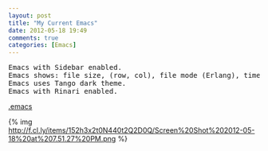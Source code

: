 ```yaml
---
layout: post
title: "My Current Emacs"
date: 2012-05-18 19:49
comments: true
categories: [Emacs]
---
```


<pre>
Emacs with Sidebar enabled.
Emacs shows: file size, (row, col), file mode (Erlang), time, CPU load, [Battery]
Emacs uses Tango dark theme.
Emacs with Rinari enabled.
</pre>

[.emacs](https://gist.github.com/2727854)

{% img http://f.cl.ly/items/152h3x2t0N440t2Q2D0Q/Screen%20Shot%202012-05-18%20at%207.51.27%20PM.png %}
